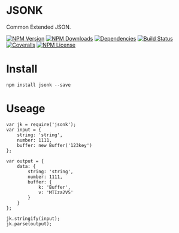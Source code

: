 JSONK
==================

Common Extended JSON.

[![NPM Version][npm-image]][npm-url]
[![NPM Downloads][downloads-image]][npm-url]
[![Dependencies][dependencies-image]][dependencies-url]
[![Build Status][travis-image]][travis-url]
[![Coveralls][coveralls-image]][coveralls-url]
[![NPM License][license-image]][npm-url]

# Install

```shell
npm install jsonk --save
```

# Useage

```javacript
var jk = require('jsonk');
var input = {
	string: 'string',
	number: 1111,
	buffer: new Buffer('123key')
};

var output = {
	data: {
		string: 'string',
		number: 1111,
		buffer: {
			k: 'Buffer',
			v: 'MTIza2V5'
		}
	}
};

jk.stringify(input);
jk.parse(output);
```


[npm-image]: http://img.shields.io/npm/v/jsonk.svg
[downloads-image]: http://img.shields.io/npm/dm/jsonk.svg
[dependencies-image]: http://img.shields.io/david/Bacra/node-jsonk.svg
[dependencies-url]: https://www.versioneye.com/nodejs/jsonk
[npm-url]: https://www.npmjs.org/package/jsonk
[travis-image]: http://img.shields.io/travis/Bacra/node-jsonk/master.svg
[travis-url]: https://travis-ci.org/Bacra/node-jsonk
[coveralls-image]: https://img.shields.io/coveralls/Bacra/node-jsonk.svg
[coveralls-url]: https://coveralls.io/github/Bacra/node-jsonk
[license-image]: http://img.shields.io/npm/l/jsonk.svg

